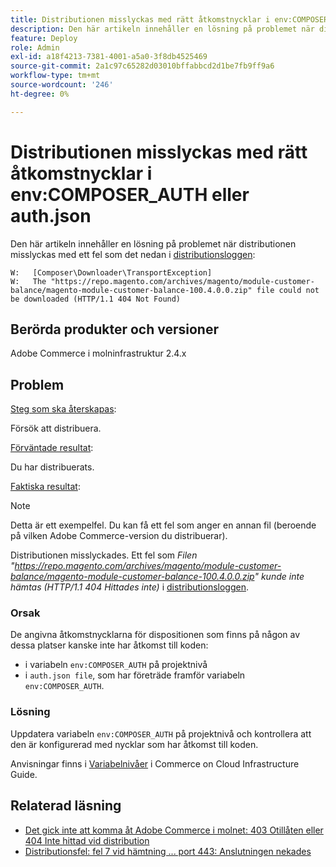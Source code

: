 ```yaml
---
title: Distributionen misslyckas med rätt åtkomstnycklar i env:COMPOSER_AUTH eller auth.json
description: Den här artikeln innehåller en lösning på problemet när distributionen misslyckas med följande fel:"https://repo.magento.com/archives/magento/module-customer-balance/magento-module-customer-balance-100.4.0.0.zip gick inte att hämta (HTTP/1.1 404 Hittades inte)".
feature: Deploy
role: Admin
exl-id: a18f4213-7381-4001-a5a0-3f8db4525469
source-git-commit: 2a1c97c65282d03010bffabbcd2d1be7fb9ff9a6
workflow-type: tm+mt
source-wordcount: '246'
ht-degree: 0%

---
```


# Distributionen misslyckas med rätt åtkomstnycklar i env:COMPOSER_AUTH eller auth.json

Den här artikeln innehåller en lösning på problemet när distributionen misslyckas med ett fel som det nedan i [distributionsloggen](https://experienceleague.adobe.com/en/docs/commerce-cloud-service/user-guide/develop/test/log-locations#deploy-log):

```
W:   [Composer\Downloader\TransportException]
W:   The "https://repo.magento.com/archives/magento/module-customer-balance/magento-module-customer-balance-100.4.0.0.zip" file could not be downloaded (HTTP/1.1 404 Not Found)
```

## Berörda produkter och versioner

Adobe Commerce i molninfrastruktur 2.4.x

## Problem

<u>Steg som ska återskapas</u>:

Försök att distribuera.

<u>Förväntade resultat</u>:

Du har distribuerats.

<u>Faktiska resultat</u>:

>[!NOTE]
>
>Detta är ett exempelfel. Du kan få ett fel som anger en annan fil (beroende på vilken Adobe Commerce-version du distribuerar).

Distributionen misslyckades. Ett fel som *Filen &quot;https://repo.magento.com/archives/magento/module-customer-balance/magento-module-customer-balance-100.4.0.0.zip&quot; kunde inte hämtas (HTTP/1.1 404 Hittades inte)* i [distributionsloggen](https://experienceleague.adobe.com/en/docs/commerce-cloud-service/user-guide/develop/test/log-locations#deploy-log).

### Orsak

De angivna åtkomstnycklarna för dispositionen som finns på någon av dessa platser kanske inte har åtkomst till koden:

* i variabeln `env:COMPOSER_AUTH` på projektnivå
* i `auth.json file`, som har företräde framför variabeln `env:COMPOSER_AUTH`.

### Lösning

Uppdatera variabeln `env:COMPOSER_AUTH` på projektnivå och kontrollera att den är konfigurerad med nycklar som har åtkomst till koden.

Anvisningar finns i [Variabelnivåer](https://experienceleague.adobe.com/en/docs/commerce-cloud-service/user-guide/configure/env/variable-levels) i Commerce on Cloud Infrastructure Guide.

## Relaterad läsning

* [Det gick inte att komma åt Adobe Commerce i molnet: 403 Otillåten eller 404 Inte hittad vid distribution](/docs/commerce-knowledge-base/kb/troubleshooting/deployment/magento-commerce-cloud-repo-could-not-be-accessed-403-forbidden-or-404-not-found-error-when-deploying.html)
* [Distributionsfel: fel 7 vid hämtning ... port 443: Anslutningen nekades](/help/troubleshooting/deployment/deployment-error-downloading-connection-refused-adobe-commerce.md)
